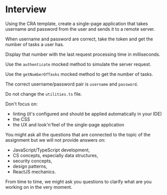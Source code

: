 # Interview

Using the CRA template, create a single-page application that takes username and password from the user and sends it to a remote server.

When username and password are correct, take the token and get the number of tasks a user has.

Display that number with the last request processing time in milliseconds.

Use the `authenticate` mocked method to simulate the server request.

Use the `getNumberOfTasks` mocked method to get the number of tasks.

The correct username/password pair is `username` and `password`.

Do not change the `utilities.ts` file.

Don't focus on:

- linting (it's configured and should be applied automatically in your IDE)
- the CSS
- the UX and look'n'feel of the single-page application

You might ask all the questions that are connected to the topic of the assignment but we will not provide answers on:

- JavaScript/TypeScript development,
- CS concepts, especially data structures,
- security concepts,
- design patterns,
- ReactJS mechanics.

From time to time, we might ask you questions to clarify what are you working on in the very moment.
